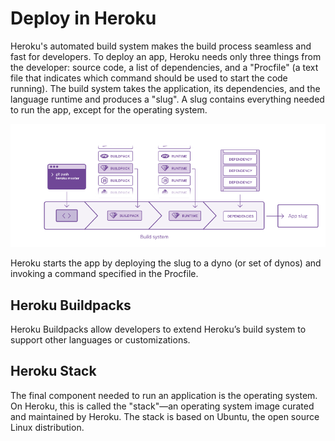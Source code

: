 # Deploy in Heroku

Heroku's automated build system makes the build process seamless and fast for developers. To deploy an app, Heroku needs only three things from the developer: source code, a list of dependencies, and a "Procfile" (a text file that indicates which command should be used to start the code running). The build system takes the application, its dependencies, and the language runtime and produces a "slug". A slug contains everything needed to run the app, except for the operating system.

![herouku](images/build.png)

Heroku starts the app by deploying the slug to a dyno (or set of dynos) and invoking a command specified in the Procfile.


## Heroku Buildpacks

Heroku Buildpacks allow developers to extend Heroku’s build system to support other languages or customizations.

## Heroku Stack

The final component needed to run an application is the operating system. On Heroku, this is called the "stack"—an operating system image curated and maintained by Heroku. The stack is based on Ubuntu, the open source Linux distribution.